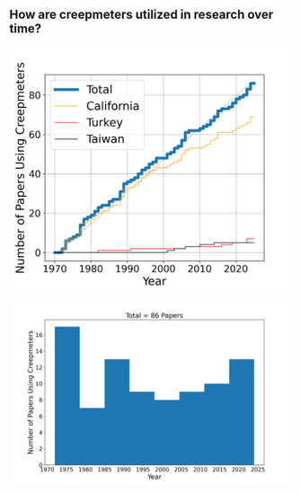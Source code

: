 ## How are creepmeters utilized in research over time? 


![Gallery](https://github.com/kmaterna/Creepmeter_Metrics/blob/main/Analysis/TimeSeries_plot.png)



![Gallery](https://github.com/kmaterna/Creepmeter_Metrics/blob/main/Analysis/Paper_bar_plot.png)

